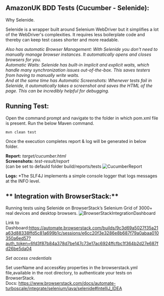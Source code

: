 ## **AmazonUK BDD Tests (Cucumber - Selenide):**
Why Selenide.

Selenide is a wrapper built around Selenium WebDriver but it simplifies a lot of the WebDriver's complexities. 
It requires less boilerplate code and thereby can keep test cases shorter and more readable.

*Also has automatic Browser Management: With Selenide you don't need to manually manage browser instances. It automatically opens and closes browsers for you.*<br> 
*Automatic Waits: Selenide has built-in implicit and explicit waits, which handle many synchronization issues out-of-the-box. This saves testers from having to manually write waits.*<br>
*And  at the same time has Automatic Screenshots: Whenever tests fail in Selenide, it automatically takes a screenshot and saves the HTML of the page. This can be incredibly helpful for debugging.*<br>

## **Running Test:**

Open the command prompt and navigate to the folder in which pom.xml file is present.
Run the below Maven command.

    mvn clean test


Once the execution completes report & log will be generated in below folder.

**Report:** 		*target/cucumber.html*<br>
**Screenshots:** 		*test-result/report*<br>
(can be set to defauld folder build/reports/tests
![CucumberReport](https://github.com/NadyaKozachuk/AmazonUK/assets/71333994/5ca507ef-5d67-4d88-a8da-ab3572e8e5d1)

**Logs:** 	*The SLF4J implements a simple console logger that logs messages at the INFO level.

## ** Integration with BrowserStack:**
Running tests using Selenide on BrowserStack’s Selenium Grid of 3000+ real devices and desktop browsers.
![BrowserStackIntegrationDashboard](https://github.com/user-attachments/assets/e8f70b4f-79cb-49a6-9d1c-e301dfd542b6)

Link to Dashboard:https://automate.browserstack.com/builds/9c3d69a5027f35a21a63d88338ffd5c81a699b1c/sessions/e6cc20f3e3286e8b687f79a0abaa010350a6ed57?auth_token=6fd3f87b84a378d7be147c73e17ac6924ffcfbc1f364b2d27e687fd26be5da04<br>

*Set access credentials*<br>

Set userName and accessKey properties in the browserstack.yml file,available in the root directory, to authenticate your tests on BrowserStack.<br>
Docs: https://www.browserstack.com/docs/automate-turboscale/integrate/selenium/java/selenide#IntelliJ_IDEA
